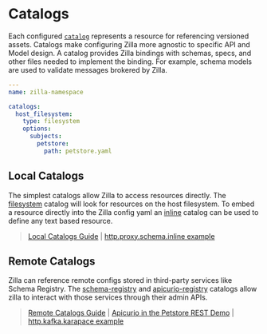 # Catalogs

Each configured [`catalog`](../reference/config/overview.md#catalogs) represents a resource for referencing versioned assets. Catalogs make configuring Zilla more agnostic to specific API and Model design. A catalog provides Zilla bindings with schemas, specs, and other files needed to implement the binding. For example, schema models are used to validate messages brokered by Zilla.

```yaml
---
name: zilla-namespace

catalogs:
  host_filesystem:
    type: filesystem
    options:
      subjects:
        petstore:
          path: petstore.yaml
```

## Local Catalogs

The simplest catalogs allow Zilla to access resources directly. The [filesystem](../reference/config/catalogs/catalog-filesystem.md) catalog will look for resources on the host filesystem. To embed a resource directly into the Zilla config yaml an [inline](../reference/config/catalogs/catalog-inline.md) catalog can be used to define any text based resource.

> [Local Catalogs Guide](../how-tos/catalogs/index.md#local-catalogs) | [http.proxy.schema.inline example](https://github.com/aklivity/zilla-examples/tree/main/http.proxy.schema.inline)

## Remote Catalogs

Zilla can reference remote configs stored in third-party services like Schema Registry. The [schema-registry](../reference/config/catalogs/catalog-schema-registry.md) and [apicurio-registry](../reference/config/catalogs/catalog-apicurio-registry.md) catalogs allow zilla to interact with those services through their admin APIs.

> [Remote Catalogs Guide](../how-tos/catalogs/index.md#remote-catalogs) | [Apicurio in the Petstore REST Demo](https://github.com/aklivity/zilla-demos/tree/main/petstore) | [http.kafka.karapace example](https://github.com/aklivity/zilla-examples/tree/main/http.kafka.karapace)
